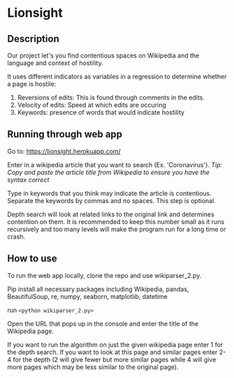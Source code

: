 # Lionsight

## Description

Our project let's you find contentious spaces on Wikipedia and the language and context of hostility.

It uses different indicators as variables in a regression to determine whether a page is hostile:
1. Reversions of edits: This is found through comments in the edits.
2. Velocity of edits: Speed at which edits are occuring
3. Keywords: presence of words that would indicate hostility 

## Running through web app

Go to: https://lionsight.herokuapp.com/

Enter in a wikipedia article that you want to search (Ex. 'Coronavirus'). *Tip: Copy and paste the article title from Wikipedia to ensure you have the syntax correct*

Type in keywords that you think may indicate the article is contentious. Separate the keywords by commas and no spaces. This step is optional. 

Depth search will look at related links to the original link and determines contention on them. It is recommended to keep this number small as it runs recursively and too many levels will make the program run for a long time or crash.

## How to use

To run the web app locally, clone the repo and use wikiparser_2.py.

Pip install all necessary packages including Wikipedia, pandas, BeautifulSoup, re, numpy, seaborn, matplotlib, datetime

run `<python wikiparser_2.py>`

Open the URL that pops up in the console and enter the title of the Wikipedia page.

If you want to run the algorithm on just the given wikipedia page enter 1 for the depth search. If you want to look at this page and similar pages enter 2-4 for the depth (2 will give fewer but more similar pages while 4 will give more pages which may be less similar to the original page).


